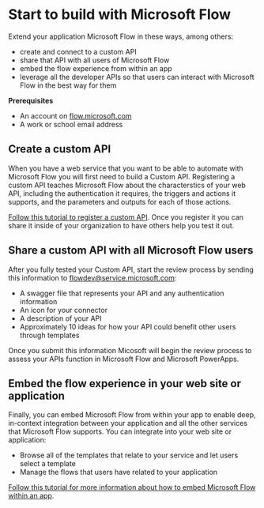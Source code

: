 <properties
    pageTitle="Start to build | Microsoft Flow"
    description="Create a custom API, share it, embed a flow, and do much more."
    services=""
    suite="flow"
    documentationCenter="na"
    authors="bbarath"
    manager="erikre"
    editor=""
    tags=""
 />
<tags
    ms.service="flow"
    ms.devlang="na"
    ms.topic="article"
    ms.tgt_pltfrm="na"
    ms.workload="na"
   ms.date="09/09/2016"
    ms.author="barathb"/>

# Start to build with Microsoft Flow #
Extend your application Microsoft Flow in these ways, among others:

- create and connect to a custom API
- share that API with all users of Microsoft Flow
- embed the flow experience from within an app
- leverage all the developer APIs so that users can interact with Microsoft Flow in the best way for them

**Prerequisites**

- An account on [flow.microsoft.com](https://flow.microsoft.com)
- A work or school email address

## Create a custom API ##

When you have a web service that you want to be able to automate with Microsoft Flow you will first need to build a Custom API. Registering a custom API teaches Microsoft Flow about the characterstics of your web API, including the authentication it requires, the triggers and actions it supports, and the parameters and outputs for each of those actions.

[Follow this tutorial to register a custom API](https://powerapps.microsoft.com/tutorials/register-custom-api/). Once you register it you can share it inside of your organization to have others help you test it out.

## Share a custom API with all Microsoft Flow users ##
After you fully tested your Custom API, start the review process by sending this information to flowdev@service.microsoft.com:

- A swagger file that represents your API and any authentication information
- An icon for your connector
- A description of your API
- Approximately 10 ideas for how your API could benefit other users through templates

Once you submit this information Micosoft will begin the review process to assess your APIs function in Microsoft Flow and Microsoft PowerApps. 

## Embed the flow experience in your web site or application ##

Finally, you can embed Microsoft Flow from within your app to enable deep, in-context integration between your application and all the other services that Microsoft Flow supports. You can integrate into your web site or application:

- Browse all of the templates that relate to your service and let users select a template
- Manage the flows that users have related to your application

[Follow this tutorial for more information about how to embed Microsoft Flow within an app](embed-flow-dev.md).
